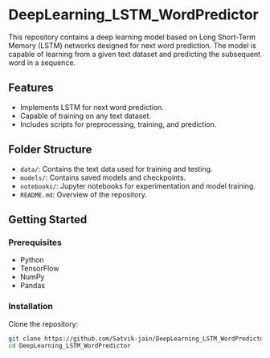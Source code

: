 # DeepLearning_LSTM_WordPredictor

This repository contains a deep learning model based on Long Short-Term Memory (LSTM) networks designed for next word prediction. The model is capable of learning from a given text dataset and predicting the subsequent word in a sequence.

## Features

- Implements LSTM for next word prediction.
- Capable of training on any text dataset.
- Includes scripts for preprocessing, training, and prediction.

## Folder Structure

- `data/`: Contains the text data used for training and testing.
- `models/`: Contains saved models and checkpoints.
- `notebooks/`: Jupyter notebooks for experimentation and model training.
- `README.md`: Overview of the repository.

## Getting Started

### Prerequisites

- Python
- TensorFlow
- NumPy
- Pandas

### Installation

Clone the repository:

```bash
git clone https://github.com/Satvik-jain/DeepLearning_LSTM_WordPredictor.git
cd DeepLearning_LSTM_WordPredictor
